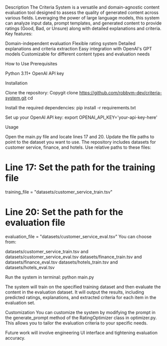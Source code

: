 Description
The Criteria System is a versatile and domain-agnostic content evaluation tool designed to assess the quality of generated content across various fields. Leveraging the power of large language models, this system can analyze input data, prompt templates, and generated content to provide ratings (Good, Bad, or Unsure) along with detailed explanations and criteria.
Key features:

Domain-independent evaluation
Flexible rating system
Detailed explanations and criteria extraction
Easy integration with OpenAI's GPT models
Customizable for different content types and evaluation needs

How to Use
Prerequisites

Python 3.11+
OpenAI API key

Installation

Clone the repository:
Copygit clone https://github.com/robbym-dev/criteria-system.git
cd <directory>

Install the required dependencies:
pip install -r requirements.txt

Set up your OpenAI API key:
export OPENAI_API_KEY='your-api-key-here'


Usage

Open the main.py file and locate lines 17 and 20.
Update the file paths to point to the dataset you want to use. The repository includes datasets for customer service, finance, and hotels. Use relative paths to these files:
# Line 17: Set the path for the training file
training_file = "datasets/customer_service_train.tsv"

# Line 20: Set the path for the evaluation file
evaluation_file = "datasets/customer_service_eval.tsv"
You can choose from:

datasets/customer_service_train.tsv and datasets/customer_service_eval.tsv
datasets/finance_train.tsv and datasets/finance_eval.tsv
datasets/hotels_train.tsv and datasets/hotels_eval.tsv


Run the system in terminal:
python main.py


The system will train on the specified training dataset and then evaluate the content in the evaluation dataset. It will output the results, including predicted ratings, explanations, and extracted criteria for each item in the evaluation set.

Customization
You can customize the system by modifying the prompt in the generate_prompt method of the RatingOptimizer class in optimizer.py. This allows you to tailor the evaluation criteria to your specific needs.

Future work will involve engineering UI interface and tightening evaluation accuracy. 